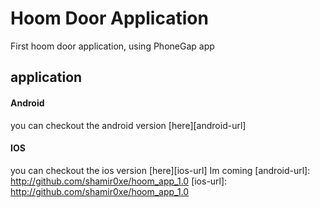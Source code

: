 # Hoom Door Application

First hoom door application, using PhoneGap app

## application

#### Android

you can checkout the android version [here][android-url]

#### IOS

you can checkout the ios version [here][ios-url]
Im coming
[android-url]: http://github.com/shamir0xe/hoom_app_1.0
[ios-url]: http://github.com/shamir0xe/hoom_app_1.0
